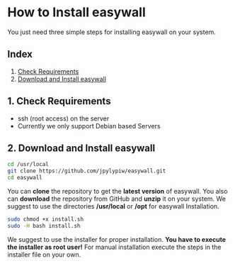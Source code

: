 # How to Install easywall

You just need three simple steps for installing easywall on your system.

## Index

1. [Check Requirements](#require)
2. [Download and Install easywall](#easywall)

## 1. Check Requirements

- ssh (root access) on the server
- Currently we only support Debian based Servers

## 2. Download and Install easywall

```sh
cd /usr/local
git clone https://github.com/jpylypiw/easywall.git
cd easywall
```

You can **clone** the repository to get the **latest version** of easywall. You also can **download** the repository from GitHub and **unzip** it on your system.
We suggest to use the directories **/usr/local** or **/opt** for easywall Installation.

```sh
sudo chmod +x install.sh
sudo -H bash install.sh
```

We suggest to use the installer for proper installation. **You have to execute the installer as root user!** For manual installation execute the steps in the installer file on your own.
